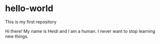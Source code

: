 # hello-world
This is my first repository

Hi there! 
My name is Heidi and I am a human. I never want to stop learning new things.
